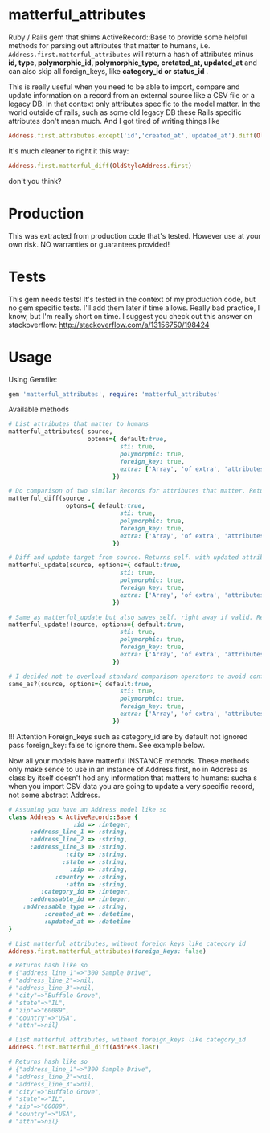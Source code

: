 matterful_attributes
====================

Ruby / Rails gem that shims ActiveRecord::Base to provide some helpful methods for parsing out attributes that matter to humans, i.e.
``` Address.first.matterful_attributes ```
will return a hash of attributes minus
<b> id, type, polymorphic_id, polymorphic_type, cretated_at, updated_at</b> and can also skip all foreign_keys, like <b>category_id or status_id </b>.

This is really useful when you need to be able to import, compare and update information on a record from an external source like a CSV file or a legacy DB. In that context only attributes specific to the model matter. In the world outside of rails, such as some old legacy DB these Rails specific attributes don't mean much. And I got tired of writing things like
```ruby
Address.first.attributes.except('id','created_at','updated_at').diff(OldStyleAddress.first.attributes)
```
It's much cleaner to right it this way:
```ruby
Address.first.matterful_diff(OldStyleAddress.first)
```
don't  you think?


Production
==========
This was extracted from production code that's tested. However use at your own risk. NO warranties or guarantees provided!


Tests
=====
This gem needs tests! It's tested in the context of my production code, but no gem specific tests. I'll add them later if time allows. Really bad practice, I know, but I'm really short on time.
I suggest you check out this answer on stackoverflow: http://stackoverflow.com/a/13156750/198424

Usage
=====
Using Gemfile:

```ruby
gem 'matterful_attributes', require: 'matterful_attributes'
```

Available methods
```ruby
# List attributes that matter to humans
matterful_attributes( source,
                      optons={ default:true,
                               sti: true,
                               polymorphic: true,
                               foreign_key: true,
                               extra: ['Array', 'of extra', 'attributes', 'to ignore as strings']
                             })

# Do comparison of two similar Records for attributes that matter. Returns a hash of attributes that will be updated with the information that will update it
matterful_diff(source ,
                optons={ default:true,
                               sti: true,
                               polymorphic: true,
                               foreign_key: true,
                               extra: ['Array', 'of extra', 'attributes', 'to ignore as strings']
                             })

# Diff and update target from source. Returns self. with updated attributes, but doesn't save!!!
matterful_update(source, options={ default:true,
                               sti: true,
                               polymorphic: true,
                               foreign_key: true,
                               extra: ['Array', 'of extra', 'attributes', 'to ignore as strings']
                             })

# Same as matterful_update but also saves self. right away if valid. Returns true / false.
matterful_update!(source, options={ default:true,
                               sti: true,
                               polymorphic: true,
                               foreign_key: true,
                               extra: ['Array', 'of extra', 'attributes', 'to ignore as strings']
                             })

# I decided not to overload standard comparison operators to avoid confusion. hence this. Returns true or false
same_as?(source, options={ default:true,
                               sti: true,
                               polymorphic: true,
                               foreign_key: true,
                               extra: ['Array', 'of extra', 'attributes', 'to ignore as strings']
                             })
```

!!! Attention
Foreign_keys such as category_id are by default not ignored pass foreign_key: false to ignore them. See example below.


Now all your models have matterful INSTANCE methods. These methods only make sence to use in an instance of Address.first, no in Address  as class by itself doesn't hod any information that matters to humans: sucha s when you import CSV data you are going to update a very specific record, not some abstract Address.

```ruby
# Assuming you have an Address model like so
class Address < ActiveRecord::Base {
                  :id => :integer,
      :address_line_1 => :string,
      :address_line_2 => :string,
      :address_line_3 => :string,
                :city => :string,
               :state => :string,
                 :zip => :string,
             :country => :string,
                :attn => :string,
         :category_id => :integer,
      :addressable_id => :integer,
    :addressable_type => :string,
          :created_at => :datetime,
          :updated_at => :datetime
}
```

```ruby
# List matterful attributes, without foreign_keys like category_id
Address.first.matterful_attributes(foreign_keys: false)

# Returns hash like so
# {"address_line_1"=>"300 Sample Drive",
# "address_line_2"=>nil,
# "address_line_3"=>nil,
# "city"=>"Buffalo Grove",
# "state"=>"IL",
# "zip"=>"60089",
# "country"=>"USA",
# "attn"=>nil}

# List matterful attributes, without foreign_keys like category_id
Address.first.matterful_diff(Address.last)

# Returns hash like so
# {"address_line_1"=>"300 Sample Drive",
# "address_line_2"=>nil,
# "address_line_3"=>nil,
# "city"=>"Buffalo Grove",
# "state"=>"IL",
# "zip"=>"60089",
# "country"=>"USA",
# "attn"=>nil}

```
